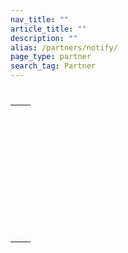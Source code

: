 ```yaml
---
nav_title: ""
article_title: ""
description: ""
alias: /partners/notify/
page_type: partner
search_tag: Partner
---
```


# 

> 

 

## 



|           |                                                                                                                                 |
|-----------------------|--------------------------------------------------------------------------------------------------------------------------------------------|
|    |  <br><br>  |
|  |   |
|  |  ​ <br><br>  <br><br>  <br><br> <br><br> |


## 

###  

 

###  

 

###  



###  


